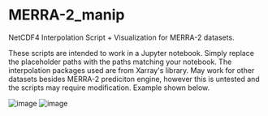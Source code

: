 # MERRA-2_manip
NetCDF4 Interpolation Script + Visualization for MERRA-2 datasets.

These scripts are intended to work in a Jupyter notebook. Simply replace the placeholder paths with the paths matching your notebook. The interpolation packages used are from Xarray's library. May work for other datasets besides MERRA-2 prediciton engine, however this is untested and the scripts may require modification. Example shown below. 

![image](https://github.com/tanukiJami/MERRA-2_manip/assets/111448375/ca8f0684-401e-4646-8888-e371840a46cf)
![image](https://github.com/tanukiJami/MERRA-2_manip/assets/111448375/5aecb41d-61b4-4334-87e5-6033064bc925)
